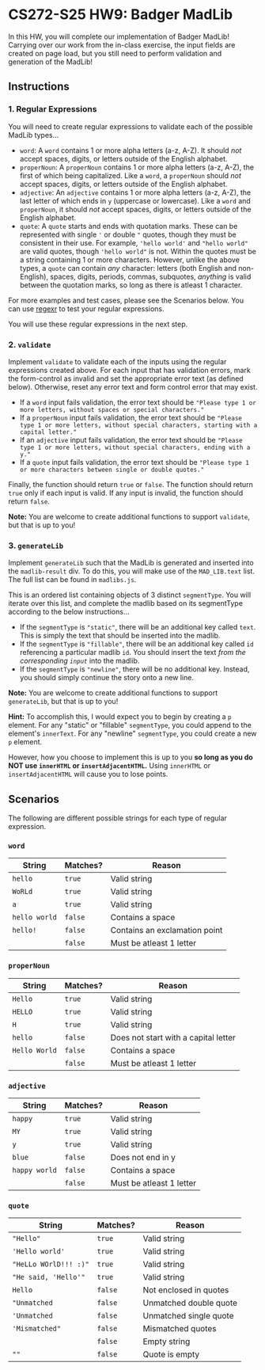 # CS272-S25 HW9: Badger MadLib

In this HW, you will complete our implementation of Badger MadLib! Carrying over our work from the in-class exercise, the input fields are created on page load, but you still need to perform validation and generation of the MadLib!

## Instructions

### 1. Regular Expressions

You will need to create regular expressions to validate each of the possible MadLib types...

 - `word`: A `word` contains 1 or more alpha letters (a-z, A-Z). It should *not* accept spaces, digits, or letters outside of the English alphabet.
 - `properNoun`: A `properNoun` contains 1 or more alpha letters (a-z, A-Z), the first of which being capitalized. Like a `word`, a `properNoun` should *not* accept spaces, digits, or letters outside of the English alphabet.
 - `adjective`: An `adjective` contains 1 or more alpha letters (a-z, A-Z), the last letter of which ends in `y` (uppercase or lowercase). Like a `word` and `properNoun`, it should *not* accept spaces, digits, or letters outside of the English alphabet.
 - `quote`: A `quote` starts and ends with quotation marks. These can be represented with single `'` or double `"` quotes, though they must be consistent in their use. For example, `'hello world'` and `"hello world"` are valid quotes, though `'hello world"` is not. Within the quotes must be a string containing 1 or more characters. However, unlike the above types, a `quote` can contain *any* character: letters (both English and non-English), spaces, digits, periods, commas, subquotes, *anything* is valid between the quotation marks, so long as there is atleast 1 character.

For more examples and test cases, please see the Scenarios below. You can use [regexr](https://regexr.com/) to test your regular expressions.

You will use these regular expressions in the next step.

### 2. `validate`

Implement `validate` to validate each of the inputs using the regular expressions created above. For each input that has validation errors, mark the form-control as invalid and set the appropriate error text (as defined below). Otherwise, reset any error text and form control error that may exist.

 - If a `word` input fails validation, the error text should be `"Please type 1 or more letters, without spaces or special characters."`
 - If a `properNoun` input fails validation, the error text should be `"Please type 1 or more letters, without special characters, starting with a capital letter."`
 - If an `adjective` input fails validation, the error text should be `"Please type 1 or more letters, without special characters, ending with a y."`
 - If a `quote` input fails validation, the error text should be `"Please type 1 or more characters between single or double quotes."`

Finally, the function should return `true` or `false`. The function should return `true` only if each input is valid. If any input is invalid, the function should return `false`.

**Note:** You are welcome to create additional functions to support `validate`, but that is up to you!

### 3. `generateLib`

Implement `generateLib` such that the MadLib is generated and inserted into the `madlib-result` div. To do this, you will make use of the `MAD_LIB.text` list. The full list can be found in `madlibs.js`.

This is an ordered list containing objects of 3 distinct `segmentType`. You will iterate over this list, and complete the madlib based on its segmentType according to the below instructions...
 - If the `segmentType` is `"static"`, there will be an additional key called `text`. This is simply the text that should be inserted into the madlib.
 - If the `segmentType` is `"fillable"`, there will be an additional key called `id` referencing a particular madlib `id`. You should insert the text *from the corresponding `input`* into the madlib.
 - If the `segmentType` is `"newline"`, there will be no additional key. Instead, you should simply continue the story onto a new line.

**Note:** You are welcome to create additional functions to support `generateLib`, but that is up to you!

**Hint:** To accomplish this, I would expect you to begin by creating a `p` element. For any "static" or "fillable" `segmentType`, you could append to the element's `innerText`. For any "newline" `segmentType`, you could create a new `p` element.

However, how you choose to implement this is up to you **so long as you do NOT use `innerHTML` or `insertAdjacentHTML`.** Using `innerHTML` or `insertAdjacentHTML` will cause you to lose points.

## Scenarios

The following are different possible strings for each type of regular expression.

### `word`

| String | Matches? | Reason |
| --- | --- | --- |
| `hello` | `true` | Valid string |
| `WoRLd` | `true` | Valid string |
| `a` | `true` | Valid string |
| `hello world` | `false` | Contains a space |
| `hello!` | `false` | Contains an exclamation point |
| | `false` | Must be atleast 1 letter |

### `properNoun`

| String | Matches? | Reason |
| --- | --- | --- |
| `Hello` | `true` | Valid string |
| `HELLO` | `true` | Valid string |
| `H` | `true` | Valid string |
| `hello` | `false` |  Does not start with a capital letter |
| `Hello World` | `false` | Contains a space |
|  | `false` |  Must be atleast 1 letter |

### `adjective`
| String | Matches? | Reason |
| --- | --- | --- |
| `happy` | `true` | Valid string |
| `MY` | `true` | Valid string |
| `y` | `true` | Valid string |
| `blue` | `false` | Does not end in y |
| `happy world` | `false` | Contains a space |
|  | `false` |  Must be atleast 1 letter |

### `quote`
| String | Matches? | Reason |
| --- | --- | --- |
| `"Hello"` | `true` | Valid string |
| `'Hello world'` | `true` | Valid string |
| `"HeLLo WOrlD!!! :)"` | `true` | Valid string |
| `"He said, 'Hello'"` | `true` | Valid string |
| `Hello` | `false` | Not enclosed in quotes |
| `"Unmatched` | `false` | Unmatched double quote |
| `'Unmatched` | `false` | Unmatched single quote |
| `'Mismatched"` | `false` | Mismatched quotes |
|  | `false` | Empty string |
| `""` | `false` | Quote is empty |
